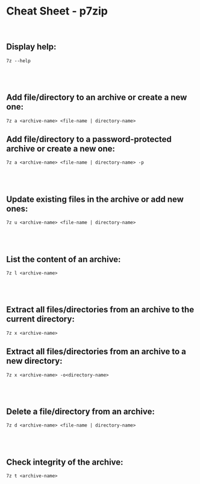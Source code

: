 # Cheat Sheet - p7zip

<br>

## Display help:
```shell
7z --help
```

<br><br>

## Add file/directory to an archive or create a new one:
```shell
7z a <archive-name> <file-name | directory-name>
```

## Add file/directory to a password-protected archive or create a new one:
```shell
7z a <archive-name> <file-name | directory-name> -p
```

<br><br>

## Update existing files in the archive or add new ones:
```shell
7z u <archive-name> <file-name | directory-name>
```

<br><br>

## List the content of an archive:
```shell
7z l <archive-name>
```

<br><br>

## Extract all files/directories from an archive to the current directory:
```shell
7z x <archive-name>
```

## Extract all files/directories from an archive to a new directory:
```shell
7z x <archive-name> -o<directory-name>
```

<br><br>

## Delete a file/directory from an archive:
```shell
7z d <archive-name> <file-name | directory-name>
```

<br><br>

## Check integrity of the archive:
```shell
7z t <archive-name>
```